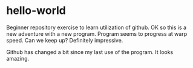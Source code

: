# hello-world
Beginner repository exercise to learn utilization of github.  OK so this is a new adventure with a new program.
Program seems to progress at warp speed.  Can we keep up?  Definitely impressive.  

Github has changed a bit since my last use of the program.  It looks amazing.  
